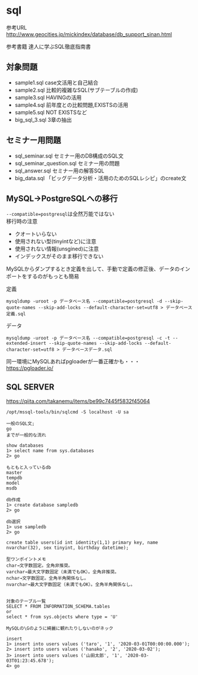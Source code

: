# sql

参考URL
http://www.geocities.jp/mickindex/database/db_support_sinan.html

参考書籍
達人に学ぶSQL徹底指南書

## 対象問題
- sample1.sql case文活用と自己結合
- sample2.sql 比較的複雑なSQL(サブテーブルの作成)
- sample3.sql HAVINGの活用
- sample4.sql 前年度との比較問題,EXISTSの活用
- sample5.sql NOT EXISTSなど
- big_sql_3.sql 3章の抽出


## セミナー用問題
- sql_seminar.sql セミナー用のDB構成のSQL文
- sql_seminar_question.sql セミナー用の問題
- sql_answer.sql セミナー用の解答SQL
- big_data.sql 「ビッグデータ分析・活用のためのSQLレシピ」のcreate文

## MySQL→PostgreSQLへの移行
`--compatible=postgresql`は全然万能ではない<br>
移行時の注意
 - クオートいらない
 - 使用されない型(tinyintなど)に注意
 - 使用されない情報(unsgined)に注意
 - インデックスがそのまま移行できない

MySQLからダンプするとき定義を出して、手動で定義の修正後、データのインポートをするのがもっとも簡易

定義
```
mysqldump -uroot -p データベース名 --compatible=postgresql -d --skip-quote-names --skip-add-locks --default-character-set=utf8 > データベース定義.sql
```

データ
```
mysqldump -uroot -p データベース名 --compatible=postgresql -c -t --extended-insert --skip-quote-names --skip-add-locks --default-character-set=utf8 > データベースデータ.sql
```

同一環境にMySQLあればpgloaderが一番正確かも・・・<br>
https://pgloader.io/


## SQL SERVER

https://qiita.com/takanemu/items/be99c7445f5832f45064

```
/opt/mssql-tools/bin/sqlcmd -S localhost -U sa

一般のSQL文;
go
までが一般的な流れ

show databases
1> select name from sys.databases
2> go

もともと入っているdb
master                                                                                                                  
tempdb                                                                                                                  
model                                                                                                                   
msdb 

db作成
1> create database sampledb
2> go

db選択
1> use sampledb
2> go

create table users(id int identity(1,1) primary key, name nvarchar(32), sex tinyint, birthday datetime);

型ワンポイントメモ
char→文字数固定。全角非推奨。
varchar→最大文字数固定（未満でもOK）。全角非推奨。
nchar→文字数固定。全角半角関係なし。
nvarchar→最大文字数固定（未満でもOK）。全角半角関係なし。


対象のテーブル一覧
SELECT * FROM INFORMATION_SCHEMA.tables
or 
select * from sys.objects where type = 'U'

MySQLの\Gのように綺麗に観れたりしないのがネック

insert
1> insert into users values ('taro', '1', '2020-03-01T00:00:00.000');
2> insert into users values ('hanako', '2', '2020-03-02');
3> insert into users values ('山田太郎', '1', '2020-03-03T01:23:45.678');
4> go
```